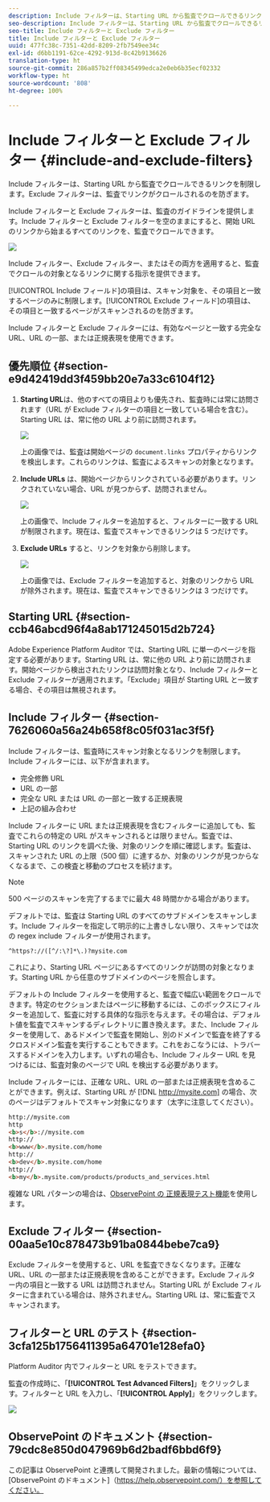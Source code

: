 ```yaml
---
description: Include フィルターは、Starting URL から監査でクロールできるリンクを制限します。Exclude フィルターは、監査でリンクがクロールされるのを防ぎます。
seo-description: Include フィルターは、Starting URL から監査でクロールできるリンクを制限します。Exclude フィルターは、監査でリンクがクロールされるのを防ぎます。
seo-title: Include フィルターと Exclude フィルター
title: Include フィルターと Exclude フィルター
uuid: 477fc38c-7351-42dd-8209-2fb7549ee34c
exl-id: d6bb1191-62ce-4292-913d-8c42b9136626
translation-type: ht
source-git-commit: 286a857b2ff08345499edca2e0eb6b35ecf02332
workflow-type: ht
source-wordcount: '808'
ht-degree: 100%

---
```


# Include フィルターと Exclude フィルター {#include-and-exclude-filters}

Include フィルターは、Starting URL から監査でクロールできるリンクを制限します。Exclude フィルターは、監査でリンクがクロールされるのを防ぎます。

<!--
Content from ObservePoint (https://help.observepoint.com/articles/2872121-include-and-exclude-filters) with their permission. Modified slightly for style and Auditor emphasis.
-->

Include フィルターと Exclude フィルターは、監査のガイドラインを提供します。Include フィルターと Exclude フィルターを空のままにすると、開始 URL のリンクから始まるすべてのリンクを、監査でクロールできます。

![](assets/filter.png)

Include フィルター、Exclude フィルター、またはその両方を適用すると、監査でクロールの対象となるリンクに関する指示を提供できます。

[!UICONTROL Include フィールド]の項目は、スキャン対象を、その項目と一致するページのみに制限します。[!UICONTROL Exclude フィールド]の項目は、その項目と一致するページがスキャンされるのを防ぎます。

Include フィルターと Exclude フィルターには、有効なページと一致する完全な URL、URL の一部、または正規表現を使用できます。

## 優先順位 {#section-e9d42419dd3f459bb20e7a33c6104f12}

1. **Starting URL**&#x200B;は、他のすべての項目よりも優先され、監査時には常に訪問されます（URL が Exclude フィルターの項目と一致している場合を含む）。Starting URL は、常に他の URL より前に訪問されます。

   ![](assets/startingpage.png)

   上の画像では、監査は開始ページの `document.links` プロパティからリンクを検出します。これらのリンクは、監査によるスキャンの対象となります。

1. **Include URLs** は、開始ページからリンクされている必要があります。リンクされていない場合、URL が見つからず、訪問されません。

   ![](assets/includefilter.png)

   上の画像で、Include フィルターを追加すると、フィルターに一致する URL が制限されます。現在は、監査でスキャンできるリンクは 5 つだけです。

1. **Exclude URLs** すると、リンクを対象から削除します。

   ![](assets/excludefilter.png)

   上の画像では、Exclude フィルターを追加すると、対象のリンクから URL が除外されます。現在は、監査でスキャンできるリンクは 3 つだけです。

## Starting URL {#section-ccb46abcd96f4a8ab171245015d2b724}

Adobe Experience Platform Auditor では、Starting URL に単一のページを指定する必要があります。Starting URL は、常に他の URL より前に訪問されます。開始ページから検出されたリンクは訪問対象となり、Include フィルターと Exclude フィルターが適用されます。「Exclude」項目が Starting URL と一致する場合、その項目は無視されます。

## Include フィルター {#section-7626060a56a24b658f8c05f031ac3f5f}

Include フィルターは、監査時にスキャン対象となるリンクを制限します。Include フィルターには、以下が含まれます。

* 完全修飾 URL
* URL の一部
* 完全な URL または URL の一部と一致する正規表現
* 上記の組み合わせ

Include フィルターに URL または正規表現を含むフィルターに追加しても、監査でこれらの特定の URL がスキャンされるとは限りません。監査では、Starting URL のリンクを調べた後、対象のリンクを順に確認します。監査は、スキャンされた URL の上限（500 個）に達するか、対象のリンクが見つからなくなるまで、この検査と移動のプロセスを続けます。

>[!NOTE]
>
>500 ページのスキャンを完了するまでに最大 48 時間かかる場合があります。

デフォルトでは、監査は Starting URL のすべてのサブドメインをスキャンします。Include フィルターを指定して明示的に上書きしない限り、スキャンでは次の regex include フィルターが使用されます。

`^https?://([^/:\?]*\.)?mysite.com`

これにより、Starting URL ページにあるすべてのリンクが訪問の対象となります。Starting URL から任意のサブドメインのページを照合します。

デフォルトの Include フィルターを使用すると、監査で幅広い範囲をクロールできます。特定のセクションまたはページに移動するには、このボックスにフィルターを追加して、監査に対する具体的な指示を与えます。その場合は、デフォルト値を監査でスキャンするディレクトリに置き換えます。また、Include フィルターを使用して、あるドメインで監査を開始し、別のドメインで監査を終了するクロスドメイン監査を実行することもできます。これをおこなうには、トラバースするドメインを入力します。いずれの場合も、Include フィルター URL を見つけるには、監査対象のページで URL を検出する必要があります。

Include フィルターには、正確な URL、URL の一部または正規表現を含めることができます。例えば、Starting URL が [!DNL http://mysite.com] の場合、次のページはデフォルトでスキャン対象になります（太字に注意してください）。

```html
http://mysite.com
http
<b>s</b>://mysite.com
http://
<b>www</b>.mysite.com/home
http://
<b>dev</b>.mysite.com/home
http://
<b>my</b>.mysite.com/products/products_and_services.html
```

複雑な URL パターンの場合は、[ObservePoint の 正規表現テスト機能](https://regex.observepoint.com/)を使用します。

## Exclude フィルター {#section-00aa5e10c878473b91ba0844bebe7ca9}

Exclude フィルターを使用すると、URL を監査できなくなります。正確な URL、URL の一部または正規表現を含めることができます。Exclude フィルター内の項目と一致する URL は訪問されません。Starting URL が Exclude フィルターに含まれている場合は、除外されません。Starting URL は、常に監査でスキャンされます。

## フィルターと URL のテスト {#section-3cfa125b1756411395a64701e128efa0}

Platform Auditor 内でフィルターと URL をテストできます。

監査の作成時に、「**[!UICONTROL Test Advanced Filters]**」をクリックします。フィルターと URL を入力し、「**[!UICONTROL Apply]**」をクリックします。

![](assets/test-advanced-filters.png)

## ObservePoint のドキュメント {#section-79cdc8e850d047969b6d2badf6bbd6f9}

この記事は ObservePoint と連携して開発されました。最新の情報については、[ObservePoint のドキュメント]（https://help.observepoint.com/）を参照してください。
